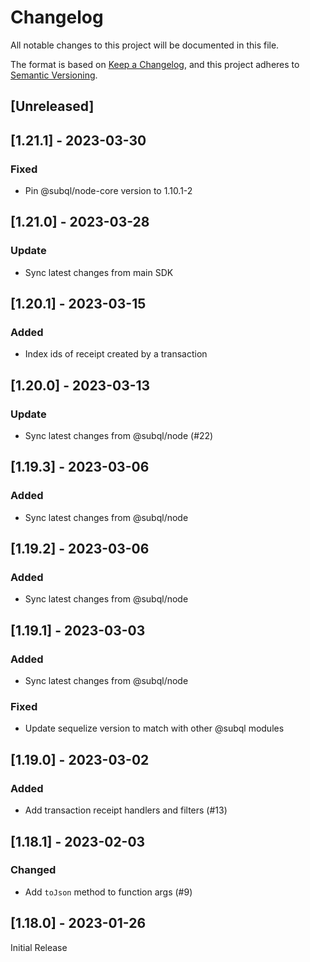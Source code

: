 # Changelog
All notable changes to this project will be documented in this file.

The format is based on [Keep a Changelog](https://keepachangelog.com/en/1.0.0/),
and this project adheres to [Semantic Versioning](https://semver.org/spec/v2.0.0.html).

## [Unreleased]

## [1.21.1] - 2023-03-30
### Fixed
- Pin @subql/node-core  version to 1.10.1-2

## [1.21.0] - 2023-03-28
### Update
- Sync latest changes from main SDK

## [1.20.1] - 2023-03-15
### Added
- Index ids of receipt created by a transaction

## [1.20.0] - 2023-03-13
### Update
- Sync latest changes from @subql/node (#22)

## [1.19.3] - 2023-03-06
### Added
- Sync latest changes from @subql/node

## [1.19.2] - 2023-03-06
### Added
- Sync latest changes from @subql/node

## [1.19.1] - 2023-03-03
### Added
- Sync latest changes from @subql/node

### Fixed
- Update sequelize version to match with other @subql modules 

## [1.19.0] - 2023-03-02
### Added
- Add transaction receipt handlers and filters (#13)

## [1.18.1] - 2023-02-03
### Changed
- Add `toJson` method to function args (#9)

## [1.18.0] - 2023-01-26

Initial Release

